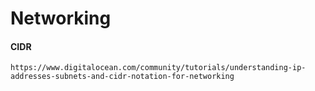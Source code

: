 # Networking

#### CIDR

```
https://www.digitalocean.com/community/tutorials/understanding-ip-addresses-subnets-and-cidr-notation-for-networking
```


